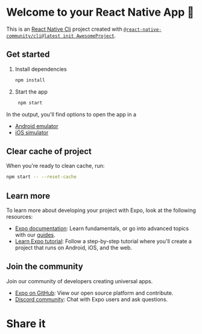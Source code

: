 # Welcome to your React Native App 👋

This is an [React Native Cli](https://reactnative.dev/) project created with [`@react-native-community/cli@latest init AwesomeProject`](https://reactnative.dev/docs/getting-started-without-a-framework).

## Get started

1. Install dependencies

   ```bash
   npm install
   ```

2. Start the app

   ```bash
    npm start
   ```

In the output, you'll find options to open the app in a

- [Android emulator](https://reactnative.dev/docs/running-on-device?platform=android&os=windows)
- [iOS simulator](https://reactnative.dev/docs/running-on-simulator-ios)

## Clear cache of project

When you're ready to clean cache, run:

```bash
npm start -- --reset-cache
```

## Learn more

To learn more about developing your project with Expo, look at the following resources:

- [Expo documentation](https://docs.expo.dev/): Learn fundamentals, or go into advanced topics with our [guides](https://docs.expo.dev/guides).
- [Learn Expo tutorial](https://docs.expo.dev/tutorial/introduction/): Follow a step-by-step tutorial where you'll create a project that runs on Android, iOS, and the web.

## Join the community

Join our community of developers creating universal apps.

- [Expo on GitHub](https://github.com/expo/expo): View our open source platform and contribute.
- [Discord community](https://chat.expo.dev): Chat with Expo users and ask questions.

# Share it


